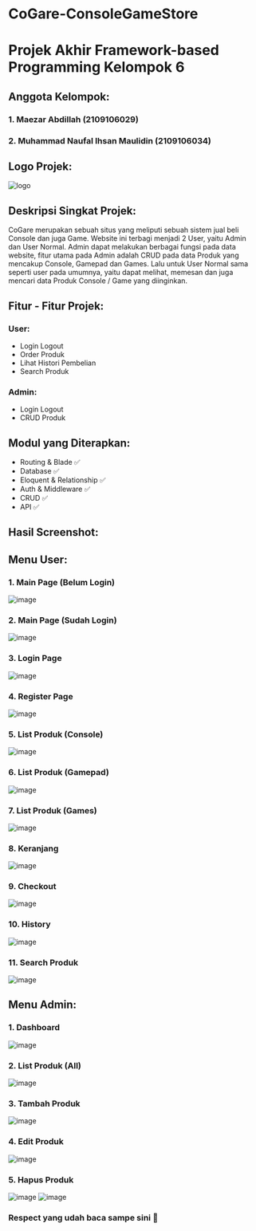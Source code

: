 # CoGare-ConsoleGameStore
# Projek Akhir Framework-based Programming Kelompok 6

##
## Anggota Kelompok:
### 1. Maezar Abdillah (2109106029)
### 2. Muhammad Naufal Ihsan Maulidin (2109106034)

##
## Logo Projek:
![logo](https://github.com/nafxyy/CoGare-ConsoleGameStore/assets/92091542/9b011352-8240-420a-948f-b459203b895d)

##
## Deskripsi Singkat Projek:
CoGare merupakan sebuah situs yang meliputi sebuah sistem jual beli Console dan juga Game. Website ini terbagi menjadi 2 User, yaitu Admin dan User Normal.
Admin dapat melakukan berbagai fungsi pada data website, fitur utama pada Admin adalah CRUD pada data Produk yang mencakup Console, Gamepad dan Games.
Lalu untuk User Normal sama seperti user pada umumnya, yaitu dapat melihat, memesan dan juga mencari data Produk Console / Game yang diinginkan.

##
## Fitur - Fitur Projek:
### User:
- Login Logout
- Order Produk
- Lihat Histori Pembelian
- Search Produk

### Admin:
- Login Logout
- CRUD Produk

##
## Modul yang Diterapkan:
- Routing & Blade :white_check_mark:
- Database :white_check_mark:
- Eloquent & Relationship :white_check_mark:
- Auth & Middleware :white_check_mark:
- CRUD :white_check_mark:
- API :white_check_mark:

##
## Hasil Screenshot:
## Menu User:
### 1. Main Page (Belum Login)
![image](https://github.com/nafxyy/CoGare-ConsoleGameStore/assets/92091542/5bf26de0-5360-4fa2-938b-f23394faba7c)
### 2. Main Page (Sudah Login)
![image](https://github.com/nafxyy/CoGare-ConsoleGameStore/assets/92091542/b45ecf0a-2b8e-480e-bf39-6a7ad4f6326d)
### 3. Login Page
![image](https://github.com/nafxyy/CoGare-ConsoleGameStore/assets/92091542/90186e31-a598-474e-827d-91957d74bc66)
### 4. Register Page
![image](https://github.com/nafxyy/CoGare-ConsoleGameStore/assets/92091542/39d68610-abac-45b0-94e0-d851f9f0a28e)
### 5. List Produk (Console)
![image](https://github.com/nafxyy/CoGare-ConsoleGameStore/assets/92091542/18da1cb9-b99d-4ffb-93d4-5029503c51ea)
### 6. List Produk (Gamepad)
![image](https://github.com/nafxyy/CoGare-ConsoleGameStore/assets/92091542/c42b86af-bcfa-48dd-92fd-61c303e77573)
### 7. List Produk (Games)
![image](https://github.com/nafxyy/CoGare-ConsoleGameStore/assets/92091542/c8fb98ac-2270-4645-ad87-3975a3521ed5)
### 8. Keranjang
![image](https://github.com/nafxyy/CoGare-ConsoleGameStore/assets/92091542/e41cd7f7-5f0e-4fac-9d17-0639cfd30fb1)
### 9. Checkout
![image](https://github.com/nafxyy/CoGare-ConsoleGameStore/assets/92091542/08b109ce-12c0-472d-a7b4-e6c1bbdbc12e)
### 10. History
![image](https://github.com/nafxyy/CoGare-ConsoleGameStore/assets/92091542/bee9f992-74f0-40a3-a618-5f8072ec1577)
### 11. Search Produk
![image](https://github.com/nafxyy/CoGare-ConsoleGameStore/assets/92091542/b86e3852-5eee-45ab-bfe3-d7ee2bed4d7f)

##
## Menu Admin:
### 1. Dashboard
![image](https://github.com/nafxyy/CoGare-ConsoleGameStore/assets/92091542/749ec1ae-9df1-4e85-b978-ed9ef32958ba)
### 2. List Produk (All)
![image](https://github.com/nafxyy/CoGare-ConsoleGameStore/assets/92091542/1c520ba0-10cd-4be9-92e7-8c9cf55e6305)
### 3. Tambah Produk
![image](https://github.com/nafxyy/CoGare-ConsoleGameStore/assets/92091542/55da8b64-22f0-4d42-8018-5ca4daa8f73f)
### 4. Edit Produk
![image](https://github.com/nafxyy/CoGare-ConsoleGameStore/assets/92091542/0bb8e459-92b7-4269-9738-166af4a26cd8)
### 5. Hapus Produk
![image](https://github.com/nafxyy/CoGare-ConsoleGameStore/assets/92091542/a16c4e0e-dcfe-4cd5-be1e-ea127a59f6fb)
![image](https://github.com/nafxyy/CoGare-ConsoleGameStore/assets/92091542/331f03a2-5406-4f8a-935b-df279eb040c5)

### Respect yang udah baca sampe sini :punch:


